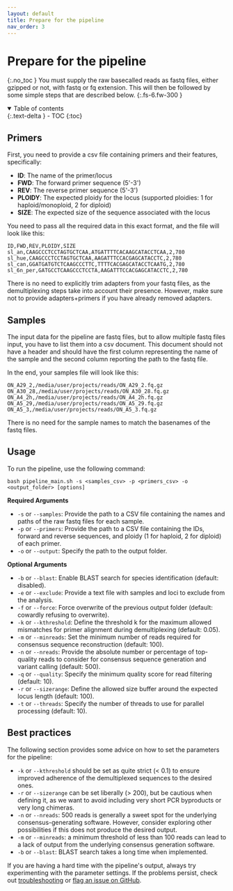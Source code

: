 ```yaml
---
layout: default
title: Prepare for the pipeline
nav_order: 3
---
```


# Prepare for the pipeline
{:.no_toc }
You must supply the raw basecalled reads as fastq files, either gzipped or not, with fastq or fq extension. This will then be followed by some simple steps that are described below.
{:.fs-6.fw-300 }

<details open markdown="block">
  <summary>
    Table of contents
  </summary>
  {:.text-delta }
- TOC
{:toc}
</details>

## Primers
First, you need to provide a csv file containing primers and their features, specifically:

* **ID**: The name of the primer/locus
* **FWD**: The forward primer sequence (5'-3')
* **REV**: The reverse primer sequence (5'-3')
* **PLOIDY**: The expected ploidy for the locus (supported ploidies: 1 for haploid/monoploid, 2 for diploid)
* **SIZE**: The expected size of the sequence associated with the locus

You need to pass all the required data in this exact format, and the file will look like this:

```csv
ID,FWD,REV,PLOIDY,SIZE
sl_an,CAAGCCCTCCTAGTGCTCAA,ATGATTTTCACAAGCATACCTCAA,2,780
sl_hue,CAAGCCCTCCTAGTGCTCAA,AAGATTTCCACGAGCATACCTC,2,780
sl_can,GGATGATGTCTCAAGCCCTTC,TTTTCACGAGCATACCTCAATG,2,780
sl_6n_per,GATGCCTCAAGCCCTCCTA,AAGATTTCCACGAGCATACCTC,2,780
```

There is no need to explicitly trim adapters from your fastq files, as the demultiplexing steps take into account their presence. However, make sure not to provide adapters+primers if you have already removed adapters.

## Samples
The input data for the pipeline are fastq files, but to allow multiple fastq files input, you have to list them into a csv document. This document should not have a header and should have the first column representing the name of the sample and the second column reporting the path to the fastq file.

In the end, your samples file will look like this:

```csv
ON_A29_2,/media/user/projects/reads/ON_A29_2.fq.gz
ON_A30_28,/media/user/projects/reads/ON_A30_28.fq.gz
ON_A4_2h,/media/user/projects/reads/ON_A4_2h.fq.gz
ON_A5_29,/media/user/projects/reads/ON_A5_29.fq.gz
ON_A5_3,/media/user/projects/reads/ON_A5_3.fq.gz
```
There is no need for the sample names to match the basenames of the fastq files.

## Usage

To run the pipeline, use the following command:
```
bash pipeline_main.sh -s <samples_csv> -p <primers_csv> -o <output_folder> [options]
```
**Required Arguments**

* `-s` or `--samples`: Provide the path to a CSV file containing the names and paths of the raw fastq files for each sample.
* `-p` or `--primers`: Provide the path to a CSV file containing the IDs, forward and reverse sequences, and ploidy (1 for haploid, 2 for diploid) of each primer.
* `-o` or `--output`: Specify the path to the output folder.

**Optional Arguments**

* `-b` or `--blast`: Enable BLAST search for species identification (default: disabled).
* `-e` or `--exclude`: Provide a text file with samples and loci to exclude from the analysis.
* `-f` or `--force`: Force overwrite of the previous output folder (default: cowardly refusing to overwrite).
* `-k` or `--kthreshold`: Define the threshold k for the maximum allowed mismatches for primer alignment during demultiplexing (default: 0.05).
* `-m` or `--minreads`: Set the minimum number of reads required for consensus sequence reconstruction (default: 100).
* `-n` or `--nreads`: Provide the absolute number or percentage of top-quality reads to consider for consensus sequence generation and variant calling (default: 500).
* `-q` or `--quality`: Specify the minimum quality score for read filtering (default: 10).
* `-r` or `--sizerange`: Define the allowed size buffer around the expected locus length (default: 100).
* `-t` or `--threads`: Specify the number of threads to use for parallel processing (default: 10).

## Best practices

The following section provides some advice on how to set the parameters for the pipeline:

* `-k` or `--kthreshold` should be set as quite strict (< 0.1) to ensure improved adherence of the demultiplexed sequences to the desired ones.
* `-r` or `--sizerange` can be set liberally (> 200), but be cautious when defining it, as we want to avoid including very short PCR byproducts or very long chimeras.
* `-n` or `--nreads`: 500 reads is generally a sweet spot for the underlying consensus-generating software. However, consider exploring other possibilities if this does not produce the desired output.
* `-m` or `--minreads`: a minimum threshold of less than 100 reads can lead to a lack of output from the underlying consensus generation software.
* `-b` or `--blast`: BLAST search takes a long time when implemented.

If you are having a hard time with the pipeline's output, always try experimenting with the parameter settings. If the problems persist, check out [troubleshooting](./search.md) or [flag an issue on GitHub](https://github.com/nhmvienna/HAPLOTYPES/issues).